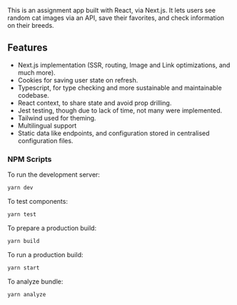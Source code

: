 This is an assignment app built with React, via Next.js. It lets users see random cat images via an API, save their favorites, and check information on their breeds.

## Features 

* Next.js implementation (SSR, routing, Image and Link optimizations, and much more).
* Cookies for saving user state on refresh.
* Typescript, for type checking and more sustainable and maintainable codebase.
* React context, to share state and avoid prop drilling.
* Jest testing, though due to lack of time, not many were implemented.
* Tailwind used for theming.
* Multilingual support
* Static data like endpoints, and configuration stored in centralised configuration files.


### NPM Scripts

To run the development server:

```bash
yarn dev
```

To test components:

```bash
yarn test
```

To prepare a production build:

```bash
yarn build
```

To run a production build:

```bash
yarn start
```

To analyze bundle:

```bash
yarn analyze
```